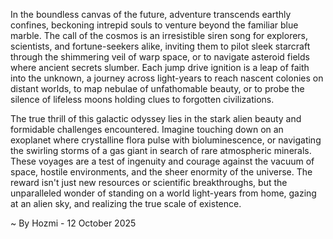
In the boundless canvas of the future, adventure transcends earthly confines, beckoning intrepid souls to venture beyond the familiar blue marble. The call of the cosmos is an irresistible siren song for explorers, scientists, and fortune-seekers alike, inviting them to pilot sleek starcraft through the shimmering veil of warp space, or to navigate asteroid fields where ancient secrets slumber. Each jump drive ignition is a leap of faith into the unknown, a journey across light-years to reach nascent colonies on distant worlds, to map nebulae of unfathomable beauty, or to probe the silence of lifeless moons holding clues to forgotten civilizations.

The true thrill of this galactic odyssey lies in the stark alien beauty and formidable challenges encountered. Imagine touching down on an exoplanet where crystalline flora pulse with bioluminescence, or navigating the swirling storms of a gas giant in search of rare atmospheric minerals. These voyages are a test of ingenuity and courage against the vacuum of space, hostile environments, and the sheer enormity of the universe. The reward isn't just new resources or scientific breakthroughs, but the unparalleled wonder of standing on a world light-years from home, gazing at an alien sky, and realizing the true scale of existence.

~ By Hozmi - 12 October 2025
